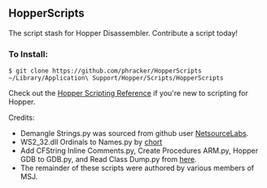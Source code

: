 HopperScripts
---
The script stash for Hopper Disassembler.  Contribute a script today!

### To Install:
```
$ git clone https://github.com/phracker/HopperScripts ~/Library/Application\ Support/Hopper/Scripts/HopperScripts
```

Check out the [Hopper Scripting Reference](https://github.com/phracker/HopperScripts/wiki/Hopper-Script-Reference) if you're new to scripting for Hopper.

Credits:

* Demangle Strings.py was sourced from github user [NetsourceLabs](https://github.com/NetsourceLabs/HopperScripts).
* WS2_32.dll Ordinals to Names.py by [chort](https://www.effu.se/2012/12/Scripting-Hopper-Disassembler---WS2_32.dll-Ordinals-to-Names)
* Add CFString Inline Comments.py, Create Procedures ARM.py, Hopper GDB to GDB.py, and Read Class Dump.py from [here](https://code.google.com/p/useful-hopper-scripts/).
* The remainder of these scripts were authored by various members of MSJ.
